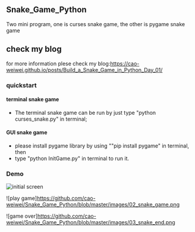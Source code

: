 ## Snake_Game_Python
Two mini program, one is curses snake game, the other is pygame snake game

##  check my blog
for more information plese check my blog:https://cao-weiwei.github.io/posts/Build_a_Snake_Game_in_Python_Day_01/

### quickstart

#### terminal snake game
- The terminal snake game can be run by just type "python curses_snake.py" in terminal;

#### GUI snake game
- please install pygame library by using ""pip install pygame" in terminal, then 
- type "python InitGame.py" in terminal to run it.

### Demo

![initial screen](https://github.com/cao-weiwei/Snake_Game_Python/blob/master/images/01_snake_intro.png)

![play game]https://github.com/cao-weiwei/Snake_Game_Python/blob/master/images/02_snake_game.png

![game over]https://github.com/cao-weiwei/Snake_Game_Python/blob/master/images/03_snake_end.png
